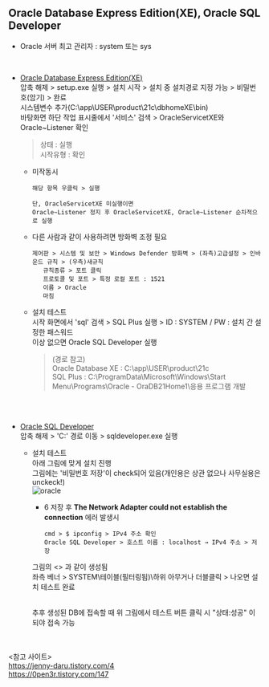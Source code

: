 ## Oracle Database Express Edition(XE), Oracle SQL Developer
- Oracle 서버 최고 관리자 : system 또는 sys
<br>

- [Oracle Database Express Edition(XE)](https://www.oracle.com/database/technologies/xe-downloads.html)   
  압축 해제 > setup.exe 실행 > 설치 시작 > 설치 중 설치경로 지정 가능 > 비밀번호(암기) > 완료   
  시스템변수 추가(C:\app\USER\product\21c\dbhomeXE\bin)   
  바탕화면 하단 작업 표시줄에서 '서비스' 검색 > OracleServicetXE와 Oracle~Listener 확인   
    > 상태 : 실행      
    > 시작유형 : 확인   
  
  * 미작동시
    ```
    해당 항목 우클릭 > 실행
    
    단, OracleServicetXE 미실행이면
    Oracle~Listener 정지 후 OracleServicetXE, Oracle~Listener 순차적으로 실행
    ```
  
   * 다른 사람과 같이 사용하려면 방화벽 조정 필요
     ```
     제어판 > 시스템 및 보안 > Windows Defender 방화벽 > (좌측)고급설정 > 인바운드 규칙 > (우측)새규칙
        규칙종류 > 포트 클릭
        프로토콜 및 포트 > 특정 로컬 포트 : 1521
        이름 > Oracle
        마침
     ```
    - 설치 테스트   
      시작 화면에서 'sql' 검색 > SQL Plus 실행 > ID : SYSTEM / PW : 설치 간 설정한 패스워드   
      이상 없으면 Oracle SQL Developer 실행   
        > (경로 참고)   
        > Oracle Database XE : C:\app\USER\product\21c   
        > SQL Plus : C:\ProgramData\Microsoft\Windows\Start Menu\Programs\Oracle - OraDB21Home1\응용 프로그램 개발   

<br><br>

- [Oracle SQL Developer](https://www.oracle.com/database/sqldeveloper/technologies/download/)   
  압축 해제 > 'C:\' 경로 이동 > sqldeveloper.exe 실행    
  
  - 설치 테스트   
    아래 그림에 맞게 설치 진행   
    그림에는 '비밀번호 저장'이 check되어 있음(개인용은 상관 없으나 사무실용은 unckeck!)   
    ![oracle](https://github.com/Son-Sumin/mine/assets/114986832/86dd24ba-81c8-442f-ae74-5bd919eb6a71)

    - 6 저장 후 **The Network Adapter could not establish the connection** 에러 발생시   
      ```
      cmd > $ ipconfig > IPv4 주소 확인   
      Oracle SQL Developer > 호스트 이름 : localhost → IPv4 주소 > 저장
      ```
    그림의 <> 과 같이 생성됨   
    좌측 베너 > SYSTEM\테이블(필터링됨)\하위 아무거나 더블클릭 > 나오면 설치 테스트 완료   
    <br>
    
    추후 생성된 DB에 접속할 때 위 그림에서 테스트 버튼 클릭 시 "상태:성공" 이 되야 접속 가능   
  <br><br>

<참고 사이트>   
https://jenny-daru.tistory.com/4   
https://0pen3r.tistory.com/147
